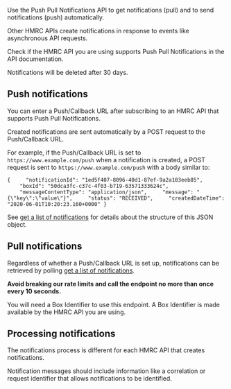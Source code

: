 Use the Push Pull Notifications API to get notifications (pull) and to send notifications (push) automatically.

Other HMRC APIs create notifications in response to events like asynchronous API requests.

Check if the HMRC API you are using supports Push Pull Notifications in the API documentation.

Notifications will be deleted after 30 days.

## Push notifications

You can enter a Push/Callback URL after subscribing to an HMRC API that supports Push Pull Notifications. 

Created notifications are sent automatically by a POST request to the Push/Callback URL. 

For example, if the Push/Callback URL is set to `https://www.example.com/push` when a notification is created, a POST
request is sent to `https://www.example.com/push` with a body similar to:

`{
    "notificationId": "1ed5f407-8096-40d1-87ef-9a2a103eeb85",
    "boxId": "50dca3fc-c37c-4f03-b719-63571333624c",
    "messageContentType": "application/json",
    "message": "{\"key\":\"value\"}",
    "status": "RECEIVED",
    "createdDateTime": "2020-06-01T10:20:23.160+0000"
}
`

See <a href="#_get-a-list-of-notifications_get_accordion">get a list of notifications</a> for details about the
structure of this JSON object.

## Pull notifications

Regardless of whether a Push/Callback URL is set up, notifications can be retrieved by polling
<a href="#_get-a-list-of-notifications_get_accordion">get a list of notifications</a>.

**Avoid breaking our rate limits and call the endpoint no more than once every 10 seconds.**

You will need a Box Identifier to use this endpoint. A Box Identifier is made available by the HMRC API you are using.

## Processing notifications

The notifications process is different for each HMRC API that creates notifications. 

Notification messages should include information like a correlation or request identifier that allows notifications to
be identified.
